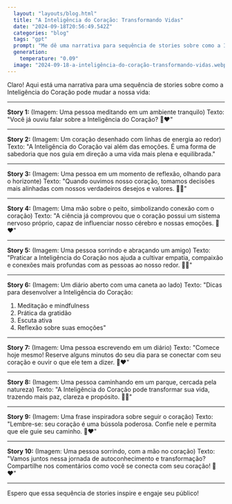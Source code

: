 ```yaml
---
  layout: "layouts/blog.html"
  title: "A Inteligência do Coração: Transformando Vidas"
  date: "2024-09-18T20:56:49.542Z"
  categories: "blog"
  tags: "gpt"
  prompt: "Me dê uma narrativa para sequência de stories sobre como a Inteligência do coração pode mudar a nossa vida"
  generation: 
    temperature: "0.09"
  image: "2024-09-18-a-inteligência-do-coração-transformando-vidas.webp"
---
```

Claro! Aqui está uma narrativa para uma sequência de stories sobre como a Inteligência do Coração pode mudar a nossa vida:

---

**Story 1:**
(Imagem: Uma pessoa meditando em um ambiente tranquilo)
Texto: "Você já ouviu falar sobre a Inteligência do Coração? 🌿❤️"

---

**Story 2:**
(Imagem: Um coração desenhado com linhas de energia ao redor)
Texto: "A Inteligência do Coração vai além das emoções. É uma forma de sabedoria que nos guia em direção a uma vida mais plena e equilibrada."

---

**Story 3:**
(Imagem: Uma pessoa em um momento de reflexão, olhando para o horizonte)
Texto: "Quando ouvimos nosso coração, tomamos decisões mais alinhadas com nossos verdadeiros desejos e valores. 💭✨"

---

**Story 4:**
(Imagem: Uma mão sobre o peito, simbolizando conexão com o coração)
Texto: "A ciência já comprovou que o coração possui um sistema nervoso próprio, capaz de influenciar nosso cérebro e nossas emoções. 🧠❤️"

---

**Story 5:**
(Imagem: Uma pessoa sorrindo e abraçando um amigo)
Texto: "Praticar a Inteligência do Coração nos ajuda a cultivar empatia, compaixão e conexões mais profundas com as pessoas ao nosso redor. 🤗💞"

---

**Story 6:**
(Imagem: Um diário aberto com uma caneta ao lado)
Texto: "Dicas para desenvolver a Inteligência do Coração:
1. Meditação e mindfulness
2. Prática da gratidão
3. Escuta ativa
4. Reflexão sobre suas emoções"

---

**Story 7:**
(Imagem: Uma pessoa escrevendo em um diário)
Texto: "Comece hoje mesmo! Reserve alguns minutos do seu dia para se conectar com seu coração e ouvir o que ele tem a dizer. 📝❤️"

---

**Story 8:**
(Imagem: Uma pessoa caminhando em um parque, cercada pela natureza)
Texto: "A Inteligência do Coração pode transformar sua vida, trazendo mais paz, clareza e propósito. 🌳✨"

---

**Story 9:**
(Imagem: Uma frase inspiradora sobre seguir o coração)
Texto: "Lembre-se: seu coração é uma bússola poderosa. Confie nele e permita que ele guie seu caminho. 🌟❤️"

---

**Story 10:**
(Imagem: Uma pessoa sorrindo, com a mão no coração)
Texto: "Vamos juntos nessa jornada de autoconhecimento e transformação? Compartilhe nos comentários como você se conecta com seu coração! 💬❤️"

---

Espero que essa sequência de stories inspire e engaje seu público!
